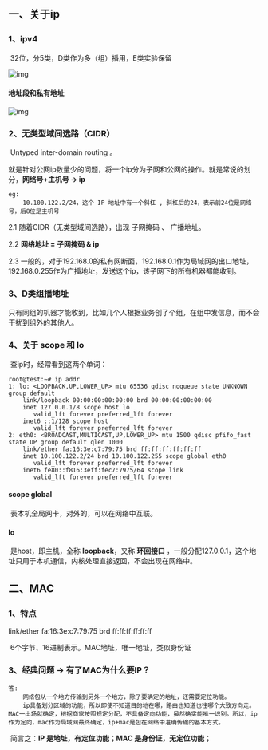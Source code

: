 ## 一、关于ip

### 1、ipv4

​	32位，分5类，D类作为多（组）播用，E类实验保留

![img](https://static001.geekbang.org/resource/image/0b/9e/0b32d6e35ff0bbc5d46cfb87f6669d9e.jpg)

#### 地址段和私有地址

![img](https://static001.geekbang.org/resource/image/e9/be/e9c59a4b2f0b804356759b10440ea7be.jpg)



### 2、无类型域间选路（CIDR）

​	Untyped inter-domain routing 。

​	就是针对公网ip数量少的问题，将一个ip分为子网和公网的操作。就是常说的划分，**网络号+主机号 → ip** 

```
eg: 
	10.100.122.2/24，这个 IP 地址中有一个斜杠 , 斜杠后的24，表示前24位是网络号，后8位是主机号
```

2.1 随着CIDR（无类型域间选路），出现 子网掩码 、 广播地址。

2.2 **网络地址 = 子网掩码 & ip**

2.3 一般的，对于192.168.0的私有网断面，192.168.0.1作为局域网的出口地址，192.168.0.255作为广播地址，发送这个ip，该子网下的所有机器都能收到。



### 3、D类组播地址

​	只有同组的机器才能收到，比如几个人根据业务创了个组，在组中发信息，而不会干扰到组外的其他人。



### 4、关于 scope 和 lo

​	查ip时，经常看到这两个单词：

```shell
root@test:~# ip addr
1: lo: <LOOPBACK,UP,LOWER_UP> mtu 65536 qdisc noqueue state UNKNOWN group default 
    link/loopback 00:00:00:00:00:00 brd 00:00:00:00:00:00
    inet 127.0.0.1/8 scope host lo
       valid_lft forever preferred_lft forever
    inet6 ::1/128 scope host 
       valid_lft forever preferred_lft forever
2: eth0: <BROADCAST,MULTICAST,UP,LOWER_UP> mtu 1500 qdisc pfifo_fast state UP group default qlen 1000
    link/ether fa:16:3e:c7:79:75 brd ff:ff:ff:ff:ff:ff
    inet 10.100.122.2/24 brd 10.100.122.255 scope global eth0
       valid_lft forever preferred_lft forever
    inet6 fe80::f816:3eff:fec7:7975/64 scope link 
       valid_lft forever preferred_lft forever
```

#### scope global 

​	表本机全局网卡，对外的，可以在网络中互联。

#### lo

​	是host，即主机，全称 **loopback**，又称 **环回接口** ，一般分配127.0.0.1，这个地址只用于本机通信，内核处理直接返回，不会出现在网络中。



## 二、MAC

### 1、特点

link/ether fa:16:3e:c7:79:75 brd ff:ff:ff:ff:ff:ff

​	6个字节、16进制表示。MAC地址，唯一地址，类似身份证

### 3、经典问题 -> 有了MAC为什么要IP？

```
答:
	网络包从一个地方传输到另外一个地方，除了要确定的地址，还需要定位功能。
	ip具备划分区域的功能，所以即使不知道目的地在哪，路由也知道也往哪个大致方向走。MAC一出场就确定，根据商家按照规定分配，不具备定向功能，虽然确实能唯一识别。所以，ip作为定向，mac作为局域网最终确定，ip+mac是包在网络中准确传输的基本方式。
```

​	简言之：**IP 是地址，有定位功能；MAC 是身份证，无定位功能；**





